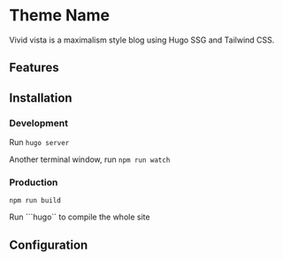 # Theme Name
Vivid vista is a maximalism style blog using Hugo SSG and Tailwind CSS.

## Features

## Installation

### Development

Run ```hugo server```

Another terminal window, run ```npm run watch```

### Production

```npm run build```

Run ```hugo`` to compile the whole site

## Configuration
